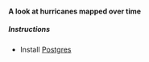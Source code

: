 #### A look at hurricanes mapped over time

##### Instructions

- Install [Postgres](https://postgresapp.com/)
